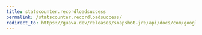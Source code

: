 ```yaml
---
title: statscounter.recordloadsuccess
permalink: /statscounter.recordloadsuccess/
redirect_to: https://guava.dev/releases/snapshot-jre/api/docs/com/google/common/cache/AbstractCache.StatsCounter.html#recordLoadSuccess-long-
---
```

